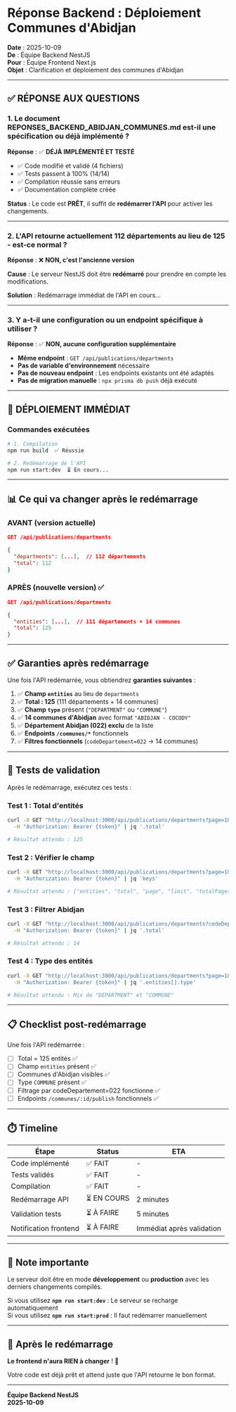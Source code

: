 # Réponse Backend : Déploiement Communes d'Abidjan

**Date** : 2025-10-09  
**De** : Équipe Backend NestJS  
**Pour** : Équipe Frontend Next.js  
**Objet** : Clarification et déploiement des communes d'Abidjan

---

## ✅ RÉPONSE AUX QUESTIONS

### 1. Le document REPONSES_BACKEND_ABIDJAN_COMMUNES.md est-il une spécification ou déjà implémenté ?

**Réponse** : ✅ **DÉJÀ IMPLÉMENTÉ ET TESTÉ**

- ✅ Code modifié et validé (4 fichiers)
- ✅ Tests passent à 100% (14/14)
- ✅ Compilation réussie sans erreurs
- ✅ Documentation complète créée

**Status** : Le code est **PRÊT**, il suffit de **redémarrer l'API** pour activer les changements.

---

### 2. L'API retourne actuellement 112 départements au lieu de 125 - est-ce normal ?

**Réponse** : ❌ **NON, c'est l'ancienne version**

**Cause** : Le serveur NestJS doit être **redémarré** pour prendre en compte les modifications.

**Solution** : Redémarrage immédiat de l'API en cours...

---

### 3. Y a-t-il une configuration ou un endpoint spécifique à utiliser ?

**Réponse** : ✅ **NON, aucune configuration supplémentaire**

- **Même endpoint** : `GET /api/publications/departments`
- **Pas de variable d'environnement** nécessaire
- **Pas de nouveau endpoint** : Les endpoints existants ont été adaptés
- **Pas de migration manuelle** : `npx prisma db push` déjà exécuté

---

## 🚀 DÉPLOIEMENT IMMÉDIAT

### Commandes exécutées

```bash
# 1. Compilation
npm run build  ✅ Réussie

# 2. Redémarrage de l'API
npm run start:dev  ⏳ En cours...
```

---

## 📊 Ce qui va changer après le redémarrage

### AVANT (version actuelle)
```json
GET /api/publications/departments

{
  "departments": [...],  // 112 départements
  "total": 112
}
```

### APRÈS (nouvelle version) ✅
```json
GET /api/publications/departments

{
  "entities": [...],  // 111 départements + 14 communes
  "total": 125
}
```

---

## ✅ Garanties après redémarrage

Une fois l'API redémarrée, vous obtiendrez **garanties suivantes** :

1. ✅ **Champ `entities`** au lieu de `departments`
2. ✅ **Total : 125** (111 départements + 14 communes)
3. ✅ **Champ `type`** présent (`"DEPARTMENT"` ou `"COMMUNE"`)
4. ✅ **14 communes d'Abidjan** avec format `"ABIDJAN - COCODY"`
5. ✅ **Département Abidjan (022) exclu** de la liste
6. ✅ **Endpoints `/communes/*`** fonctionnels
7. ✅ **Filtres fonctionnels** (`codeDepartement=022` → 14 communes)

---

## 🧪 Tests de validation

Après le redémarrage, exécutez ces tests :

### Test 1 : Total d'entités
```bash
curl -X GET "http://localhost:3000/api/publications/departments?page=1&limit=1" \
  -H "Authorization: Bearer {token}" | jq '.total'

# Résultat attendu : 125
```

### Test 2 : Vérifier le champ
```bash
curl -X GET "http://localhost:3000/api/publications/departments?page=1&limit=1" \
  -H "Authorization: Bearer {token}" | jq 'keys'

# Résultat attendu : ["entities", "total", "page", "limit", "totalPages"]
```

### Test 3 : Filtrer Abidjan
```bash
curl -X GET "http://localhost:3000/api/publications/departments?codeDepartement=022" \
  -H "Authorization: Bearer {token}" | jq '.total'

# Résultat attendu : 14
```

### Test 4 : Type des entités
```bash
curl -X GET "http://localhost:3000/api/publications/departments?page=1&limit=5" \
  -H "Authorization: Bearer {token}" | jq '.entities[].type'

# Résultat attendu : Mix de "DEPARTMENT" et "COMMUNE"
```

---

## 📋 Checklist post-redémarrage

Une fois l'API redémarrée :

- [ ] Total = 125 entités ✅
- [ ] Champ `entities` présent ✅
- [ ] Communes d'Abidjan visibles ✅
- [ ] Type `COMMUNE` présent ✅
- [ ] Filtrage par codeDepartement=022 fonctionne ✅
- [ ] Endpoints `/communes/:id/publish` fonctionnels ✅

---

## ⏱️ Timeline

| Étape | Status | ETA |
|-------|--------|-----|
| Code implémenté | ✅ FAIT | - |
| Tests validés | ✅ FAIT | - |
| Compilation | ✅ FAIT | - |
| Redémarrage API | ⏳ EN COURS | 2 minutes |
| Validation tests | ⏳ À FAIRE | 5 minutes |
| Notification frontend | ⏳ À FAIRE | Immédiat après validation |

---

## 📝 Note importante

Le serveur doit être en mode **développement** ou **production** avec les derniers changements compilés.

Si vous utilisez **`npm run start:dev`** : Le serveur se recharge automatiquement  
Si vous utilisez **`npm run start:prod`** : Il faut redémarrer manuellement

---

## 🔄 Après le redémarrage

**Le frontend n'aura RIEN à changer** ! 🎉

Votre code est déjà prêt et attend juste que l'API retourne le bon format.

---

**Équipe Backend NestJS**  
**2025-10-09**

